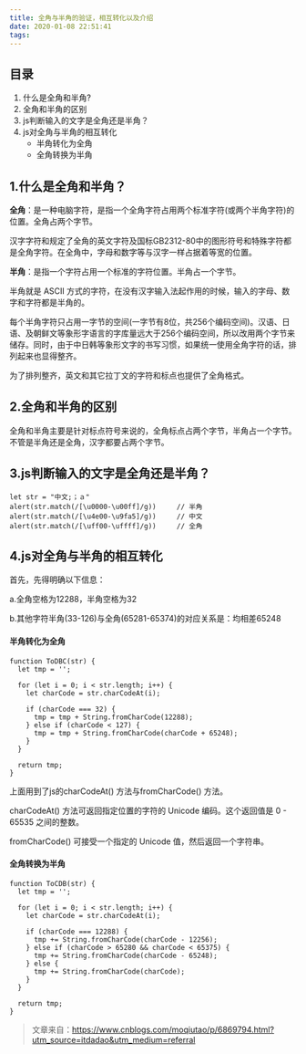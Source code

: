 ```yaml
---
title: 全角与半角的验证，相互转化以及介绍
date: 2020-01-08 22:51:41
tags:
---
```


## 目录

1. 什么是全角和半角?
2. 全角和半角的区别
3. js判断输入的文字是全角还是半角？
4. js对全角与半角的相互转化
   - 半角转化为全角
   - 全角转换为半角

## 1.什么是全角和半角？

**全角**：是一种电脑字符，是指一个全角字符占用两个标准字符(或两个半角字符)的位置。全角占两个字节。

汉字字符和规定了全角的英文字符及国标GB2312-80中的图形符号和特殊字符都是全角字符。在全角中，字母和数字等与汉字一样占据着等宽的位置。

**半角**：是指一个字符占用一个标准的字符位置。半角占一个字节。

半角就是 ASCII 方式的字符，在没有汉字输入法起作用的时候，输入的字母、数字和字符都是半角的。

每个半角字符只占用一字节的空间(一字节有8位，共256个编码空间)。汉语、日语、及朝鲜文等象形字语言的字库量远大于256个编码空间，所以改用两个字节来储存。同时，由于中日韩等象形文字的书写习惯，如果统一使用全角字符的话，排列起来也显得整齐。

为了排列整齐，英文和其它拉丁文的字符和标点也提供了全角格式。

## 2.全角和半角的区别

全角和半角主要是针对标点符号来说的，全角标点占两个字节，半角占一个字节。不管是半角还是全角，汉字都要占两个字节。

## 3.js判断输入的文字是全角还是半角？

```
let str = "中文;；ａ"
alert(str.match(/[\u0000-\u00ff]/g))     // 半角   
alert(str.match(/[\u4e00-\u9fa5]/g))     // 中文   
alert(str.match(/[\uff00-\uffff]/g))     // 全角   
```

## 4.js对全角与半角的相互转化

首先，先得明确以下信息：

a.全角空格为12288，半角空格为32 

b.其他字符半角(33-126)与全角(65281-65374)的对应关系是：均相差65248

#### 半角转化为全角

```
function ToDBC(str) { 
  let tmp = ''; 

  for (let i = 0; i < str.length; i++) { 
    let charCode = str.charCodeAt(i);

    if (charCode === 32) { 
      tmp = tmp + String.fromCharCode(12288); 
    } else if (charCode < 127) { 
      tmp = tmp + String.fromCharCode(charCode + 65248); 
    } 
  } 

  return tmp; 
}
```

上面用到了js的charCodeAt() 方法与fromCharCode() 方法。

charCodeAt() 方法可返回指定位置的字符的 Unicode 编码。这个返回值是 0 - 65535 之间的整数。

fromCharCode() 可接受一个指定的 Unicode 值，然后返回一个字符串。

#### 全角转换为半角

```
function ToCDB(str) { 
  let tmp = ''; 

  for (let i = 0; i < str.length; i++) { 
    let charCode = str.charCodeAt(i);

    if (charCode === 12288) {
      tmp += String.fromCharCode(charCode - 12256);
    } else if (charCode > 65280 && charCode < 65375) { 
      tmp += String.fromCharCode(charCode - 65248); 
    } else { 
      tmp += String.fromCharCode(charCode); 
    } 
  } 

  return tmp;
}
```

> 文章来自：https://www.cnblogs.com/moqiutao/p/6869794.html?utm_source=itdadao&utm_medium=referral
